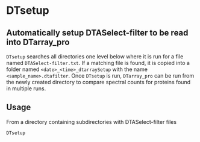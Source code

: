 # DTsetup
## Automatically setup DTASelect-filter to be read into DTarray_pro
`DTsetup` searches all directories one level below where it is run for a file named `DTASelect-filter.txt`. If a matching file is found, it is copied into a folder named `<date>_<time>_dtarraySetup` with the name `<sample_name>.dtafilter`.  Once `DTsetup` is run, `DTarray_pro` can be run from the newly created directory to compare spectral counts for proteins found in multiple runs.

## Usage
From a directory containing subdirectories with DTASelect-filter files
```bash
DTsetup
```

